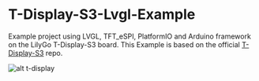 # T-Display-S3-Lvgl-Example
 Example project using LVGL, TFT_eSPI, PlatformIO and Arduino framework on the LilyGo T-Display-S3 board. This Example is based on the official [T-Display-S3](https://github.com/Xinyuan-LilyGO/T-Display-S3) repo.

![alt t-display](https://i.imgur.com/M4GEjmn.png)